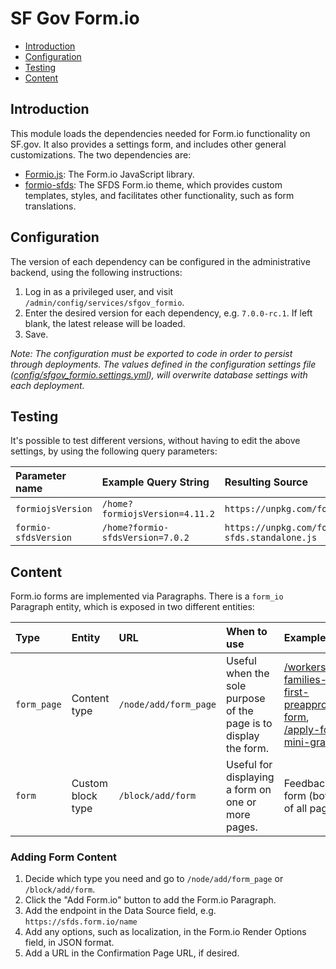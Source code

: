 # SF Gov Form.io

- [Introduction](#introduction)
- [Configuration](#configuration)
- [Testing](#testing)
- [Content](#content)

## Introduction

This module loads the dependencies needed for Form.io functionality on SF.gov. It also provides a settings form, and includes other general customizations. The two dependencies are:

- [Formio.js](https://github.com/formio/formio.js): The Form.io JavaScript library.
- [formio-sfds](https://github.com/SFDigitalServices/formio-sfds): The SFDS Form.io theme, which provides custom templates, styles, and facilitates other functionality, such as form translations.

## Configuration

The version of each dependency can be configured in the administrative backend, using the following instructions:

1. Log in as a privileged user, and visit `/admin/config/services/sfgov_formio`.
2. Enter the desired version for each dependency, e.g. `7.0.0-rc.1`. If left blank, the latest release will be loaded.
3. Save.

_Note: The configuration must be exported to code in order to persist through deployments. The values defined in the configuration settings file ([config/sfgov_formio.settings.yml](/config/sfgov_formio.settings.yml)), will overwrite database settings with each deployment._

## Testing

It's possible to test different versions, without having to edit the above settings, by using the following query parameters:

| Parameter name | Example Query String | Resulting Source |
| :--- | :--- | :---
| `formiojsVersion` | `/home?formiojsVersion=4.11.2` | `https://unpkg.com/formiojs@4.11.2/dist/formio.full.min.js` |
| `formio-sfdsVersion` | `/home?formio-sfdsVersion=7.0.2` | `https://unpkg.com/formio-sfds@7.0.2/dist/formio-sfds.standalone.js` |

## Content

Form.io forms are implemented via Paragraphs. There is a `form_io` Paragraph entity, which is exposed in two different entities:

| Type | Entity | URL | When to use | Examples |
| :--- | :--- | :--- | :--- | :--- |
| `form_page` | Content type | `/node/add/form_page` | Useful when the sole purpose of the page is to display the form. |  [/workers-families-first-preapproval-form](https://sf.gov/workers-families-first-preapproval-form), [/apply-for-mini-grant](https://sf.gov/apply-for-mini-grant) |
| `form` | Custom block type | `/block/add/form` | Useful for displaying a form on one or more pages. | Feedback form (bottom of all pages) |

### Adding Form Content

1. Decide which type you need and go to `/node/add/form_page` or `/block/add/form`.
2. Click the "Add Form.io" button to add the Form.io Paragraph.
3. Add the endpoint in the Data Source field, e.g. `https://sfds.form.io/name`
4. Add any options, such as localization, in the Form.io Render Options field, in JSON format.
5. Add a URL in the Confirmation Page URL, if desired.
